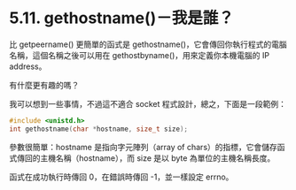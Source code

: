 # 5.11. gethostname()－我是誰？

比 getpeername() 更簡單的函式是 gethostname()，它會傳回你執行程式的電腦名稱，這個名稱之後可以用在 gethostbyname()，用來定義你本機電腦的 IP address。

有什麼更有趣的嗎？

我可以想到一些事情，不過這不適合 socket 程式設計，總之，下面是一段範例：

```c
#include <unistd.h>
int gethostname(char *hostname, size_t size);
```

參數很簡單：hostname 是指向字元陣列（array of chars）的指標，它會儲存函式傳回的主機名稱（hostname），而 size 是以 byte 為單位的主機名稱長度。

函式在成功執行時傳回 0，在錯誤時傳回 -1，並一樣設定 errno。
